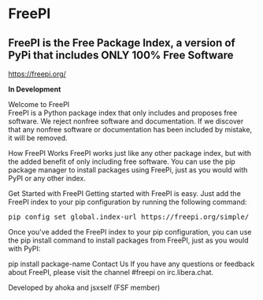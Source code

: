 # FreePI

## FreePI is the Free Package Index, a version of PyPi that includes ONLY 100% Free Software
https://freepi.org/

**In Development**

Welcome to FreePI
<br />
FreePI is a Python package index that only includes and proposes free software. We reject nonfree software and documentation. If we discover that any nonfree software or documentation has been included by mistake, it will be removed.

How FreePI Works
FreePI works just like any other package index, but with the added benefit of only including free software. You can use the pip package manager to install packages using FreePi, just as you would with PyPI or any other index.

Get Started with FreePI
Getting started with FreePI is easy. Just add the FreePI index to your pip configuration by running the following command:
<pre>pip config set global.index-url https://freepi.org/simple/</pre>

Once you've added the FreePI index to your pip configuration, you can use the pip install command to install packages from FreePI, just as you would with PyPI:

pip install package-name
Contact Us
If you have any questions or feedback about FreePI, please visit the channel #freepi on irc.libera.chat.

Developed by ahoka and jsxself (FSF member)


